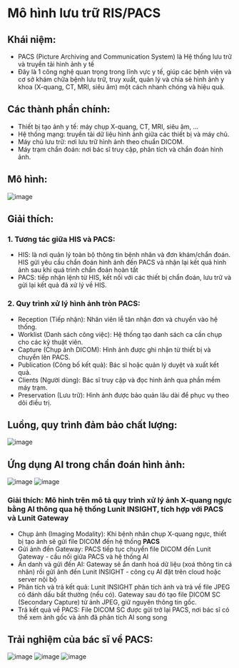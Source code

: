 # Mô hình lưu trữ RIS/PACS
## Khái niệm:
- PACS (Picture Archiving and Communication System) là Hệ thống lưu trữ và truyền tải hình ảnh y tế
- Đây là 1 công nghệ quan trọng trong lĩnh vực y tế, giúp các bệnh viện và cơ sở khám chữa bệnh lưu trữ, truy xuất, quản lý và chia sẻ hình ảnh y khoa (X-quang, CT, MRI, siêu âm) một cách nhanh chóng và hiệu quả.

## Các thành phần chính:
- Thiết bị tạo ảnh y tế: máy chụp X-quang, CT, MRI, siêu âm, ...
- Hệ thống mạng: truyền tải dữ liệu hình ảnh giữa các thiết bị và máy chủ.
- Máy chủ lưu trữ: nơi lưu trữ hình ảnh theo chuẩn DICOM.
- Máy trạm chẩn đoán: nơi bác sĩ truy cập, phân tích và chẩn đoán hình ảnh.

## Mô hình: 
![image](https://github.com/user-attachments/assets/cd76edc0-97db-483b-aed3-27cca370affa)

## Giải thích:
### 1. Tương tác giữa HIS và PACS:
- HIS: là nơi quản lý toàn bộ thông tin bệnh nhân và đơn khám/chẩn đoán. HIS gửi yêu cầu chẩn đoán hình ảnh đến PACS và nhận lại kết quả hình ảnh sau khi quá trình chẩn đoán hoàn tất
- PACS: tiếp nhận lệnh từ HIS, kết nối với các thiết bị chẩn đoán, lưu trữ và gửi lại kết quả đã xử lý về HIS.

### 2. Quy trình xử lý hình ảnh tròn PACS:
- Reception (Tiếp nhận): Nhân viên lễ tân nhận đơn và chuyển vào hệ thống.
- Worklist (Danh sách công việc): Hệ thống tạo danh sách ca cần chụp cho các kỹ thuật viên.
- Capture (Chụp ảnh DICOM): Hình ảnh được ghi nhận từ thiết bị và chuyển lên PACS.
- Publication (Công bố kết quả): Bác sĩ hoặc quản lý duyệt và xuất kết quả.
- Clients (Người dùng): Bác sĩ truy cập và đọc hình ảnh qua phần mềm máy trạm.
- Preservation (Lưu trữ): Hình ảnh được bảo quản lâu dài để phục vụ theo dõi điều trị.

## Luồng, quy trình đảm bảo chất lượng: 
![image](https://github.com/user-attachments/assets/b3970637-7f07-48a8-b41b-00766e228963)

## Ứng dụng AI trong chẩn đoán hình ảnh:
![image](https://github.com/user-attachments/assets/194122f1-fcfd-440f-93f3-bf696fea492e)
![image](https://github.com/user-attachments/assets/14f0822d-f5a7-45d2-85ed-b08c9db51a96)

### Giải thích: Mô hình trên mô tả quy trình xử lý ảnh X-quang ngực bằng AI thông qua hệ thống Lunit INSIGHT, tích hợp với PACS và Lunit Gateway 
- Chụp ảnh (Imaging Modality): Khi bệnh nhân chụp X-quang ngực, thiết bị tạo ảnh sẽ gửi file DICOM đến hệ thống **PACS**
- Gửi ảnh đến Gateway: PACS tiếp tục chuyển file DICOM đến Lunit Gateway - cầu nối giữa PACS và hệ thống AI
- Ẩn danh và gửi đến AI: Gateway sẽ ẩn danh hoá dữ liệu (xoá thông tin cá nhân) rồi gửi ảnh đến Lunit INSIGHT - công cụ AI đặt trên cloud hoặc server nội bộ
- Phân tích và trả kết quả: Lunit INSIGHT phân tích ảnh và trả về file JPEG có đánh dấu bất thường (nếu có). Gateway sau đó tạo file DICOM SC (Secondary Capture) từ ảnh JPEG, giữ nguyên thông tin gốc.
- Trả kết quả về PACS: File DICOM SC được gửi trở lại PACS, nơi bác sĩ có thể xem ảnh gốc và ảnh đã phân tích AI song song 

## Trải nghiệm của bác sĩ về PACS:
![image](https://github.com/user-attachments/assets/fdfb7bc6-e30e-4314-8156-806733b89fa1)
![image](https://github.com/user-attachments/assets/b4c8c8c6-636b-45a5-b933-d80acbeac79b)
![image](https://github.com/user-attachments/assets/a04ebdf5-2c4e-4e47-90a1-fe48147cb557)

